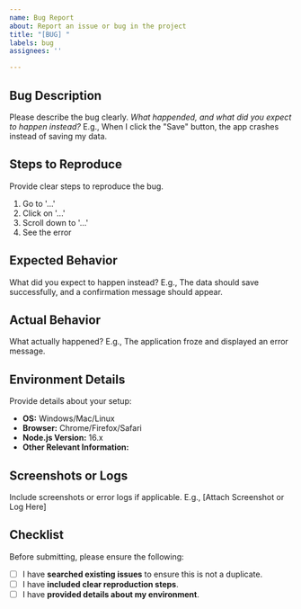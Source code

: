 ```yaml
---
name: Bug Report 
about: Report an issue or bug in the project 
title: "[BUG] "
labels: bug
assignees: ''

---
```


## Bug Description 
Please describe the bug clearly. 
*What happended, and what did you expect to happen instead?* E.g., When I click the "Save" button, the app crashes instead of saving my data.

## Steps to Reproduce 
Provide clear steps to reproduce the bug. 
1. Go to '...' 
2. Click on '...'
3. Scroll down to '...'
4. See the error

## Expected Behavior 
What did you expect to happen instead? E.g., The data should save successfully, and a confirmation message should appear. 

## Actual Behavior
What actually happened? E.g., The application froze and displayed an error message. 

## Environment Details 
Provide details about your setup: 

- **OS:** Windows/Mac/Linux
- **Browser:** Chrome/Firefox/Safari
- **Node.js Version:** 16.x
- **Other Relevant Information:**

## Screenshots or Logs 
Include screenshots or error logs if applicable. E.g., [Attach Screenshot or Log Here]

## Checklist 
Before submitting, please ensure the following: 
- [ ] I have **searched existing issues** to ensure this is not a duplicate. 
- [ ] I have **included clear reproduction steps**.
- [ ] I have **provided details about my environment**.